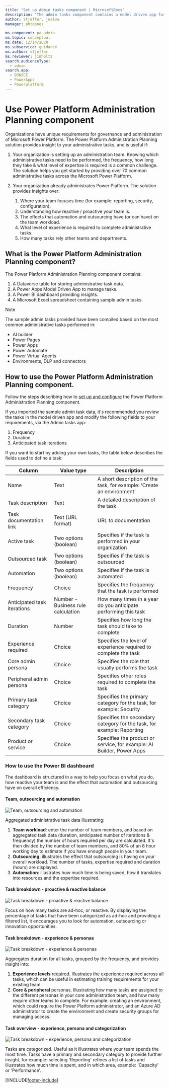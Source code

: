 ```yaml
---
title: "Set up Admin tasks component | MicrosoftDocs"
description: "The admin tasks component contains a model driven app for managing your admin tasks."
author: stjeffer, joalva
manager: phtopnes

ms.component: pa-admin
ms.topic: conceptual
ms.date: 12/14/2020
ms.subservice: guidance
ms.author: stjeffer
ms.reviewer: jimholtz
search.audienceType: 
  - admin
search.app: 
  - D365CE
  - PowerApps
  - Powerplatform
---
```


# Use Power Platform Administration Planning component

Organizations have unique requirements for governance and administration of Microsoft Power Platform. The Power Platform Administration Planning solution provides insight to your administrative tasks, and is useful if:

1. Your organization is setting up an administration team.  Knowing which administrative tasks need to be performed, the frequency, how long they take & what level of expertise is required is a common challenge.  The solution helps you get started by providing over 70 common administrative tasks across the Microsoft Power Platform.

1. Your organization already administrates Power Platform. The solution provides insights over:
    1. Where your team focuses time (for example: reporting, security, configuration).
    1. Understanding how reactive / proactive your team is.
    1. The effects that automation and outsourcing have (or can have) on the team workload.
    1. What level of experience is required to complete administrative tasks.
    1. How many tasks rely other teams and departments.

## What is the Power Platform Administration Planning component?

The Power Platform Administration Planning component contains:

1. A Dataverse table for storing administrative task data.
1. A Power Apps Model Driven App to manage tasks.
1. A Power BI dashboard providing insights.
1. A Microsoft Excel spreadsheet containing sample admin tasks.

> [!NOTE]
> The sample admin tasks provided have been compiled based on the most common administrative tasks performed in:
>
> - AI builder
> - Power Pages
> - Power Apps
> - Power Automate
> - Power Virtual Agents
> - Environments, DLP and connectors

## How to use the Power Platform Administration Planning component.

Follow the steps describing how to [set up and configure](setup-admin-tasks-component.md) the Power Platform Administration Planning component.

If you imported the sample admin task data, it's recommended you review the tasks in the model driven app and modify the following fields to your requirements, via the Admin tasks app:

1. Frequency
1. Duration
1. Anticipated task iterations

If you want to start by adding your own tasks, the table below describes the fields used to define a task:

| Column | Value type | Description |
|---|---|---|
| Name | Text | A short description of the task, for example: 'Create an environment' |
| Task description | Text | A detailed description of the task |
| Task documentation link | Text (URL format) | URL to documentation | 
| Active task | Two options (boolean) | Specifies if the task is performed in your organization |
| Outsourced task | Two options (boolean) | Specifies if the task is outsourced |
| Automation | Two options (boolean) | Specifies if the task is automated |
| Frequency | Choice | Specifies the frequency that the task is performed |
| Anticipated task iterations | Number - Business rule calculation | How many times in a year do you anticipate performing this task |
| Duration | Number | Specifies how long the task should take to complete |
| Experience required | Choice | Specifies the level of experience required to complete the task |
| Core admin persona | Choice | Specifies the role that usually performs the task |
| Peripheral admin persona | Choice | Specifies other roles required to complete the task |
| Primary task category | Choice | Specifies the primary category for the task, for example: Security |
| Secondary task category | Choice | Specifies the secondary category for the task, for example: Reporting |
| Product or service | Choice | Specifies the product or service, for example: AI Builder, Power Apps |

### How to use the Power BI dashboard

The dashboard is structured in a way to help you focus on what you do, how reactive your team is and the effect that automation and outsourcing have on overall efficiency.

#### Team, outsourcing and automation

![Team, outsourcing and automation](media\PPAP-TeamOutsourcingAndAutomation.png "Team, outsourcing and automation dashboard section")

Aggregated administrative task data illustrating:

1. **Team workload**: enter the number of team members, and based on aggregated task data (duration, anticipated number of iterations & frequency) the number of hours required per day are calculated. It's then divided by the number of team members, and 80% of an 8 hour working day to estimate if you have enough people in your team.
1. **Outsourcing**: illustrates the effect that outsourcing is having on your overall workload.  The number of tasks, expertise required and duration (hours) are displayed.
1. **Automation**: illustrates how much time is being saved, how it translates into resources and the expertise required.

#### Task breakdown - proactive & reactive balance

![Task breakdown - proactive & reactive balance](media\PPAP-TaskBreakdownProactiveAndReactiveBalance.png "Task breakdown - proactive and reactive balance")

Focus on how many tasks are ad-hoc, or reactive. By displaying the percentage of tasks that have been categorized as ad-hoc and providing a filtered list, it encourages you to look for automation, outsourcing or innovation opportunities.

#### Task breakdown - experience & personas

![Task breakdown - experience & personas](media\PPAP-ExperienceAndPersonas.png "Task breakdown - experience and personas")

Aggregates duration for all tasks, grouped by the frequency, and provides insight into:

1. **Experience levels** required. Illustrates the experience required across all tasks, which can be useful in estimating training requirements for your existing team.
1. **Core & peripheral** personas.  Illustrating how many tasks are assigned to the different personas in your core administration team, and how many require other teams to complete.  For example: creating an environment, which could require the Power Platform administrator, and an Azure AD administrator to create the environment and create security groups for managing access.

#### Task overview - experience, persona and categorization

![Task breakdown - experience, persona and categorization](media/PPAP-TaskOverviewPersonaAndCategorization.png "Task breakdown - experience, persona and categorization")

Tasks are categorized. Useful as it illustrates where your team spends the most time. Tasks have a primary and secondary category to provide further insight, for example: selecting 'Reporting' refines a list of tasks and illustrates how much time is spent, and in which area, example: 'Capacity' or 'Performance'.

[!INCLUDE[footer-include](../../includes/footer-banner.md)]